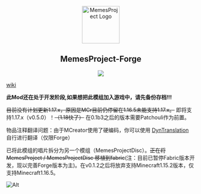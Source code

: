 <p align="center">
 <img width="100px" src="logo.svg" align="center" alt="MemesProject Logo" />
 <h2 align="center">MemesProject-Forge</h2>
 <p align="center"></p>
<p align="center">
<a title="Crowdin" target="_blank" href="https://crowdin.com/project/msp-multi-language"><img src="https://badges.crowdin.net/msp-multi-language/localized.svg"></a><a title="Wiki-ZH" target="_blank" href="https://textrue.gitbook.io/memesproject-wiki_zhcn/"></a>
</p>

[wiki](https://textrue.gitbook.io/memesproject-wiki_zhcn/)



**此Mod还在处于开发阶段,如果想把此模组加入游戏中，请先备份存档!!!**

~~目前没有计划更新1.17.x，原因是MCr目前仍停留在1.16.5未能支持1.17.x。~~ 即将支持1.17.x（v0.5.0）！~~（1.18快了）~~
在0.1b3之后的版本需要Patchouli作为前置。

物品注释翻译问题：由于MCreator使用了硬编码，你可以使用 [DynTranslation](https://www.mcmod.cn/class/2387.html) 自行进行翻译（仅限Forge）

已将此模组的唱片拆分为另一个模组（MemesProjectDisc）。~~正在将 MemesProject / MemesProjectDisc 移植到fabric~~(注：目前已暂停Fabric版本开发，现以完善Forge版本为主)。在v0.1.2之后将放弃支持Minecraft1.15.2版本，仅支持Minecraft1.16.5。

 

![Alt](https://repobeats.axiom.co/api/embed/21bfee298ba0f98c06c582a06f3361a1b99527dc.svg "Repobeats analytics image")



